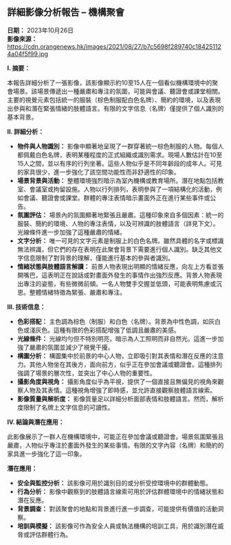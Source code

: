 ## 詳細影像分析報告 – 機構聚會

**日期：** 2023年10月26日  
**影像來源：** https://cdn.orangenews.hk/images/2021/08/27/b7c5698f289740c184251124a04f5f99.jpg

**I. 摘要：**

本報告詳細分析了一張影像，該影像顯示約10至15人在一個看似機構環境中的聚會場景。該場景傳遞出一種嚴肅和專注的氛圍，可能與會議、聽證會或課堂相關。主要的視覺元素包括統一的服裝（棕色制服配白色名牌）、簡約的環境，以及表現出參與和潛在緊張情緒的肢體語言。有限的文字信息（名牌）僅提供了個人識別的基本背景。

**II. 詳細分析：**

*   **物件與人物識別：** 影像中顯著地呈現了一群穿著統一棕色制服的人物。每個人都佩戴白色名牌，表明某種程度的正式組織或識別需求。現場人數估計在10至15人之間，並以有序的行列坐著。這些人物似乎是不同年齡段的成年人。可見的家具很少，進一步強化了該空間功能性而非舒適性的印象。
*   **場景背景與活動：** 整體環境強烈暗示為室內機構或教育場所。潛在地點包括教室、會議室或拘留設施。人物以行列排列，表明參與了一項結構化的活動，例如會議、聽證會或課堂。群體的專注表情暗示畫面外正在進行某些事件或公告。
*   **氛圍評估：** 場景內的氛圍顯著地緊張且嚴肅。這種印象來自多個因素：統一的服裝、簡約的環境、人物的專注表情，以及可辨識的肢體語言（詳見下文）。光線條件進一步加強了這種嚴肅的情緒。
*   **文字分析：** 唯一可見的文字元素是制服上的白色名牌。雖然具體的名字或標識無法辨識，但它們的存在表明在此聚會背景下需要進行個人識別。缺乏其他文字信息限制了對背景的理解，僅能進行基本的參與者識別。
*   **情緒狀態與肢體語言解讀：** 前景人物表現出明顯的情緒反應，向左上方看並張開嘴巴，這表明正在說話或對畫面外發生的事情作出強烈反應。背景人物表現出專注的姿態，有些微微前傾。一名人物雙手交握並低頭，可能表明焦慮或沉思。整體情緒特徵為緊張、嚴肅和專注。

**III. 技術信息：**

*   **色彩搭配：** 主色調為棕色（制服）和白色（名牌）。背景為中性色調，如灰白色或淺灰色。這種有限的色彩搭配增強了低調且嚴肅的美感。
*   **光線條件：** 光線均勻但不特別明亮，暗示為人工照明而非自然光。這進一步加強了嚴肅的氛圍並減少了視覺干擾。
*   **構圖分析：** 構圖集中於前景的中心人物，立即吸引對其表情和潛在反應的注意力。其他人物坐在其後方，面向前方，似乎正在參加會議或聽證會。這種排列強調了場景的層次性，並突出了中心人物的重要性。
*   **攝影角度與視角：** 攝影角度似乎為平視，提供了一個直接且無偏見的視角來觀察人物及其表情。這種視角增強了即時感，並允許直接觀察肢體語言線索。
*   **影像質量與解析度：** 影像質量足以詳細分析面部表情和肢體語言。然而，解析度限制了名牌上文字信息的可讀性。

**IV. 結論與潛在應用：**

此影像展示了一群人在機構環境中，可能正在參加會議或聽證會。場景氛圍緊張且嚴肅，人物似乎專注於畫面外發生的某些事情。有限的文字內容（名牌）和簡約的家具進一步強化了這一印象。

**潛在應用：**

*   **安全與監控分析：** 該影像可用於識別目的或分析受控環境中的群體動態。
*   **行為分析：** 影像中觀察到的肢體語言線索可用於評估群體環境中的情緒狀態和潛在反應。
*   **背景調查：** 對該聚會的地點和背景進行進一步調查，可能提供有價值的活動洞察。
*   **培訓與模擬：** 該影像可作為安全人員或執法機構的培訓工具，用於識別潛在威脅或評估群體行為。